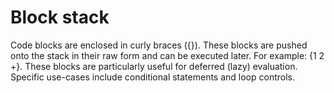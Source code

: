 # Block stack

Code blocks are enclosed in curly braces ({}). These blocks are pushed onto the stack in their raw form and can be executed later. For example: {1 2 +}. These blocks are particularly useful for deferred (lazy) evaluation. Specific use-cases include conditional statements and loop controls.

